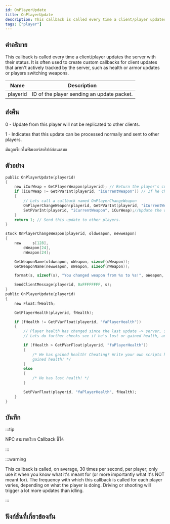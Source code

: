 ```yaml
---
id: OnPlayerUpdate
title: OnPlayerUpdate
description: This callback is called every time a client/player updates the server with their status.
tags: ["player"]
---
```


## คำอธิบาย

This callback is called every time a client/player updates the server with their status. It is often used to create custom callbacks for client updates that aren't actively tracked by the server, such as health or armor updates or players switching weapons.

| Name     | Description                                |
| -------- | ------------------------------------------ |
| playerid | ID of the player sending an update packet. |

## ส่งคืน

0 - Update from this player will not be replicated to other clients.

1 - Indicates that this update can be processed normally and sent to other players.

มันถูกเรียกในฟิลเตอร์สคริปต์ก่อนเสมอ

## ตัวอย่าง

```c
public OnPlayerUpdate(playerid)
{
    new iCurWeap = GetPlayerWeapon(playerid); // Return the player's current weapon
    if (iCurWeap != GetPVarInt(playerid, "iCurrentWeapon")) // If he changed weapons since the last update
    {
        // Lets call a callback named OnPlayerChangeWeapon
        OnPlayerChangeWeapon(playerid, GetPVarInt(playerid, "iCurrentWeapon"), iCurWeap);
        SetPVarInt(playerid, "iCurrentWeapon", iCurWeap);//Update the weapon variable
    }
    return 1; // Send this update to other players.
}

stock OnPlayerChangeWeapon(playerid, oldweapon, newweapon)
{
    new     s[128],
        oWeapon[24],
        nWeapon[24];

    GetWeaponName(oldweapon, oWeapon, sizeof(oWeapon));
    GetWeaponName(newweapon, nWeapon, sizeof(nWeapon));

    format(s, sizeof(s), "You changed weapon from %s to %s!", oWeapon, nWeapon);

    SendClientMessage(playerid, 0xFFFFFFFF, s);
}
public OnPlayerUpdate(playerid)
{
    new Float:fHealth;

    GetPlayerHealth(playerid, fHealth);

    if (fHealth != GetPVarFloat(playerid, "faPlayerHealth"))
    {
        // Player health has changed since the last update -> server, so obviously thats the thing updated.
        // Lets do further checks see if he's lost or gained health, anti-health cheat? ;)

        if (fHealth > GetPVarFloat(playerid, "faPlayerHealth"))
        {
            /* He has gained health! Cheating? Write your own scripts here to figure how a player
            gained health! */
        }
        else
        {
            /* He has lost health! */
        }

        SetPVarFloat(playerid, "faPlayerHealth", fHealth);
    }
}
```

## บันทึก

:::tip

NPC สามารถเรียก Callback นี้ได้

:::

:::warning

This callback is called, on average, 30 times per second, per player; only use it when you know what it's meant for (or more importantly what it's NOT meant for). The frequency with which this callback is called for each player varies, depending on what the player is doing. Driving or shooting will trigger a lot more updates than idling.

:::

## ฟังก์ชั่นที่เกี่ยวข้องกัน
